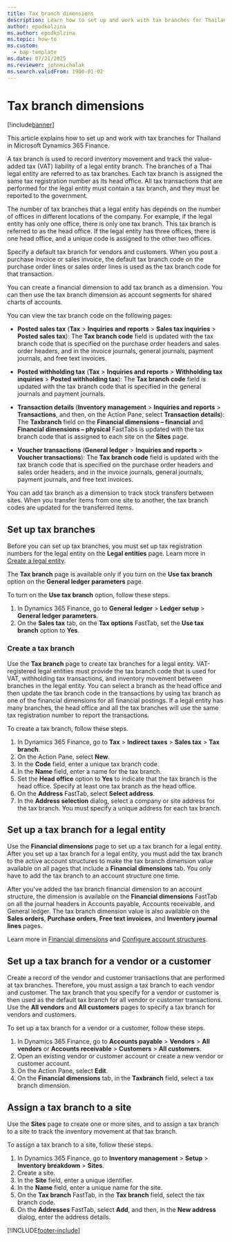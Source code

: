 ```yaml
---
title: Tax branch dimensions
description: Learn how to set up and work with tax branches for Thailand in Microsoft Dynamics 365 Finance.
author: epodkolzina
ms.author: epodkolzina
ms.topic: how-to
ms.custom: 
  - bap-template
ms.date: 07/21/2025
ms.reviewer: johnmichalak
ms.search.validFrom: 1900-01-02
---
```


# Tax branch dimensions

[!include[banner](../../includes/banner.md)]

This article explains how to set up and work with tax branches for Thailand in Microsoft Dynamics 365 Finance.

A tax branch is used to record inventory movement and track the value-added tax (VAT) liability of a legal entity branch. The branches of a Thai legal entity are referred to as tax branches. Each tax branch is assigned the same tax registration number as its head office. All tax transactions that are performed for the legal entity must contain a tax branch, and they must be reported to the government.

The number of tax branches that a legal entity has depends on the number of offices in different locations of the company. For example, if the legal entity has only one office, there is only one tax branch. This tax branch is referred to as the head office. If the legal entity has three offices, there is one head office, and a unique code is assigned to the other two offices.

Specify a default tax branch for vendors and customers. When you post a purchase invoice or sales invoice, the default tax branch code on the purchase order lines or sales order lines is used as the tax branch code for that transaction.

You can create a financial dimension to add tax branch as a dimension. You can then use the tax branch dimension as account segments for shared charts of accounts.

You can view the tax branch code on the following pages:

- **Posted sales tax** (**Tax** \> **Inquiries and reports** \> **Sales tax inquiries** \> **Posted sales tax**): The **Tax branch code** field is updated with the tax branch code that is specified on the purchase order headers and sales order headers, and in the invoice journals, general journals, payment journals, and free text invoices.

- **Posted withholding tax** (**Tax** \> **Inquiries and reports** \> **Withholding tax inquiries** \> **Posted withholding tax**): The **Tax branch code** field is updated with the tax branch code that is specified in the general journals and payment journals.

- **Transaction details** (**Inventory management** \> **Inquiries and reports** \> **Transactions**, and then, on the Action Pane, select **Transaction details**): The **Taxbranch** field on the **Financial dimensions – financial** and **Financial dimensions – physical** FastTabs is updated with the tax branch code that is assigned to each site on the **Sites** page.

- **Voucher transactions** (**General ledger** \> **Inquiries and reports** \> **Voucher transactions**): The **Tax branch code** field is updated with the tax branch code that is specified on the purchase order headers and sales order headers, and in the invoice journals, general journals, payment journals, and free text invoices.

You can add tax branch as a dimension to track stock transfers between sites. When you transfer items from one site to another, the tax branch codes are updated for the transferred items.

## Set up tax branches

Before you can set up tax branches, you must set up tax registration numbers for the legal entity on the **Legal entities** page. Learn more in [Create a legal entity](../../../fin-ops-core/fin-ops/organization-administration/tasks/create-legal-entity.md).

The **Tax branch** page is available only if you turn on the **Use tax branch** option on the **General ledger parameters** page.

To turn on the **Use tax branch** option, follow these steps.

1. In Dynamics 365 Finance, go to **General ledger** \> **Ledger setup** \> **General ledger parameters**.
1. On the **Sales tax** tab, on the **Tax options** FastTab, set the **Use tax branch** option to **Yes**.

### Create a tax branch

Use the **Tax branch** page to create tax branches for a legal entity. VAT-registered legal entities must provide the tax branch code that is used for VAT, withholding tax transactions, and inventory movement between branches in the legal entity. You can select a branch as the head office and then update the tax branch code in the transactions by using tax branch as one of the financial dimensions for all financial postings. If a legal entity has many branches, the head office and all the tax branches will use the same tax registration number to report the transactions.

To create a tax branch, follow these steps.

1. In Dynamics 365 Finance, go to **Tax** \> **Indirect taxes** \> **Sales tax** \> **Tax branch**.
1. On the Action Pane, select **New**.
1. In the **Code** field, enter a unique tax branch code.
1. In the **Name** field, enter a name for the tax branch.
1. Set the **Head office** option to **Yes** to indicate that the tax branch is the head office. Specify at least one tax branch as the head office.
1. On the **Address** FastTab, select **Select address**.
1. In the **Address selection** dialog, select a company or site address for the tax branch. You must specify a unique address for each tax branch.

## Set up a tax branch for a legal entity

Use the **Financial dimensions** page to set up a tax branch for a legal entity. After you set up a tax branch for a legal entity, you must add the tax branch to the active account structures to make the tax branch dimension value available on all pages that include a **Financial dimensions** tab. You only have to add the tax branch to an account structure one time.

After you've added the tax branch financial dimension to an account structure, the dimension is available on the **Financial dimensions** FastTab on all the journal headers in Accounts payable, Accounts receivable, and General ledger. The tax branch dimension value is also available on the **Sales orders**, **Purchase orders**, **Free text invoices**, and **Inventory journal lines** pages.

Learn more in [Financial dimensions](../../general-ledger/financial-dimensions.md) and [Configure account structures](../../general-ledger/configure-account-structures.md).

## Set up a tax branch for a vendor or a customer

Create a record of the vendor and customer transactions that are performed at tax branches. Therefore, you must assign a tax branch to each vendor and customer. The tax branch that you specify for a vendor or customer is then used as the default tax branch for all vendor or customer transactions. Use the **All vendors** and **All customers** pages to specify a tax branch for vendors and customers.

To set up a tax branch for a vendor or a customer, follow these steps.

1. In Dynamics 365 Finance, go to **Accounts payable** \> **Vendors** \> **All vendors** or **Accounts receivable** \> **Customers** \> **All customers**.
1. Open an existing vendor or customer account or create a new vendor or customer account.
1. On the Action Pane, select **Edit**.
1. On the **Financial dimensions** tab, in the **Taxbranch** field, select a tax branch dimension.

## Assign a tax branch to a site

Use the **Sites** page to create one or more sites, and to assign a tax branch to a site to track the inventory movement at that tax branch.

To assign a tax branch to a site, follow these steps.

1. In Dynamics 365 Finance, go to **Inventory management** \> **Setup** \> **Inventory breakdown** \> **Sites**.
1. Create a site.
1. In the **Site** field, enter a unique identifier.
1. In the **Name** field, enter a unique name for the site.
1. On the **Tax branch** FastTab, in the **Tax branch** field, select the tax branch code.
1. On the **Addresses** FastTab, select **Add**, and then, in the **New address** dialog, enter the address details.


[!INCLUDE[footer-include](../../../includes/footer-banner.md)]
